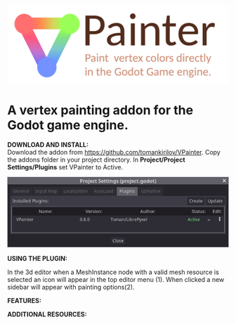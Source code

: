 ![](images/logo.png)
# A vertex painting addon for the Godot game engine.

**DOWNLOAD AND INSTALL:**  
Download the addon from https://github.com/tomankirilov/VPainter.
Copy the addons folder in your project directory.
In **Project/Project Settings/Plugins** set VPainter to Active.
  
  
![](images/ProjectSettings.png)
  
  
**USING THE PLUGIN:**  


In the 3d editor when a MeshInstance node with a valid mesh resource is selected an icon will appear in the top editor menu (1).
When clicked a new sidebar will appear with painting options(2).

**FEATURES:**  


**ADDITIONAL RESOURCES:**  
